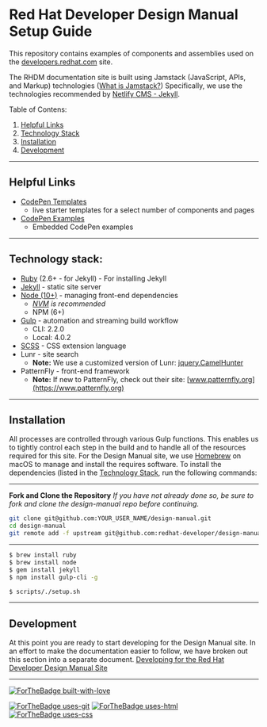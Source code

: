 # Red Hat Developer Design Manual Setup Guide
This repository contains examples of components and assemblies used on the [developers.redhat.com](https://developers.redhat.com) site.

The RHDM documentation site is built using Jamstack (JavaScript, APIs, and Markup) technologies ([What is Jamstack?](https://jamstack.org/)) Specifically, we use the technologies recommended by [Netlify CMS - Jekyll](https://www.netlifycms.org/docs/jekyll/).

Table of Contens:
1. [Helpful Links](#helpful-links)
2. [Technology Stack](#technology-stack)
3. [Installation](#installation)
4. [Development](#development)

----
## Helpful Links
  - [CodePen Templates](https://codepen.io/collection/AEwLNY)
    - live starter templates for a select number of components and pages
  - [CodePen Examples](help/codepen-examples)
    - Embedded CodePen examples

----
## Technology stack:
  - [Ruby](https://www.ruby-lang.org/en/) (2.6+ - for Jekyll) - For installing Jekyll
  - [Jekyll](https://jekyllrb.com/) - static site server
  - [Node (10+)](https://nodejs.org/en/) - managing front-end dependencies
    - _[NVM](https://nodejs.org/en/download/package-manager/#nvm) is recommended_
    - NPM (6+)
  - [Gulp](https://gulpjs.com/) - automation and streaming build workflow
    - CLI: 2.2.0
    - Local: 4.0.2
  - [SCSS](https://sass-lang.com/) - CSS extension language
  - Lunr - site search
    - __Note:__ We use a customized version of Lunr: [jquery.CamelHunter](https://github.com/DataMcFly/jquery.camelhunter)
  - PatternFly - front-end framework
    - __Note:__ If new to PatternFly, check out their site: [www.patternfly.org](https://www.patternfly.org)

----
## Installation
All processes are controlled through various Gulp functions. This enables us to tightly control each step in the build and to handle all of the resources required for this site. For the Design Manual site, we use [Homebrew](https://brew.sh/) on macOS to manage and install the requires software. To install the dependencies (listed in the [Technology Stack](#technology-stack), run the following commands:

---
__Fork and Clone the Repository__
_If you have not already done so, be sure to fork and clone the design-manual repo before continuing._

```bash
git clone git@github.com:YOUR_USER_NAME/design-manual.git
cd design-manual
git remote add -f upstream git@github.com:redhat-developer/design-manual.git
```
---

```bash
$ brew install ruby
$ brew install node
$ gem install jekyll
$ npm install gulp-cli -g
```

```bash
$ scripts/./setup.sh
```

----
## Development

At this point you are ready to start developing for the Design Manual site. In an effort to make the documentation easier to follow, we have broken out this section into a separate document. [Developing for the Red Hat Developer Design Manual Site](DEVELOPMENT.md)

----
[![ForTheBadge built-with-love](http://ForTheBadge.com/images/badges/built-with-love.svg)](https://GitHub.com/redhat-developer/design-manual)

[![ForTheBadge uses-git](http://ForTheBadge.com/images/badges/uses-git.svg)](https://github.com/topics/git)
[![ForTheBadge uses-html](http://ForTheBadge.com/images/badges/uses-html.svg)](https://github.com/topics/html)
[![ForTheBadge uses-css](http://ForTheBadge.com/images/badges/uses-css.svg)](https://github.com/topics/css)
